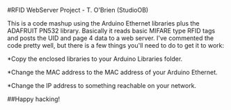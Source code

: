 #RFID WebServer Project - T. O'Brien (StudioOB)

This is a code mashup using the Arduino Ethernet libraries plus the 
ADAFRUIT PN532 library. Basically it reads basic MIFARE type RFID
tags and posts the UID and page 4 data to a web server.  I've
commented the code pretty well, but there is a few things you'll
need to do to get it to work:

*Copy the enclosed libraries to your Arduino Libraries folder.

*Change the MAC address to the MAC address of your Arduino Ethernet.

*Change the IP address to something reachable on your network.

##Happy hacking!